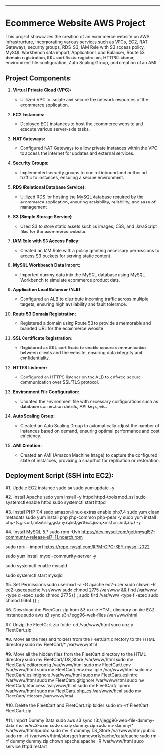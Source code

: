 

---

# Ecommerce Website AWS Project

This project showcases the creation of an ecommerce website on AWS infrastructure, incorporating various services such as VPCs, EC2, NAT Gateways, security groups, RDS, S3, IAM Role with S3 access policy, MySQL Workbench data import, Application Load Balancer, Route 53 domain registration, SSL certificate registration, HTTPS listener, environment file configuration, Auto Scaling Group, and creation of an AMI.

## Project Components:

1. **Virtual Private Cloud (VPC):**
   - Utilized VPC to isolate and secure the network resources of the ecommerce application.

2. **EC2 Instances:**
   - Deployed EC2 instances to host the ecommerce website and execute various server-side tasks.

3. **NAT Gateways:**
   - Configured NAT Gateways to allow private instances within the VPC to access the internet for updates and external services.

4. **Security Groups:**
   - Implemented security groups to control inbound and outbound traffic to instances, ensuring a secure environment.

5. **RDS (Relational Database Service):**
   - Utilized RDS for hosting the MySQL database required by the ecommerce application, ensuring scalability, reliability, and ease of management.

6. **S3 (Simple Storage Service):**
   - Used S3 to store static assets such as images, CSS, and JavaScript files for the ecommerce website.

7. **IAM Role with S3 Access Policy:**
   - Created an IAM Role with a policy granting necessary permissions to access S3 buckets for serving static content.

8. **MySQL Workbench Data Import:**
   - Imported dummy data into the MySQL database using MySQL Workbench to simulate ecommerce product data.

9. **Application Load Balancer (ALB):**
   - Configured an ALB to distribute incoming traffic across multiple targets, ensuring high availability and fault tolerance.

10. **Route 53 Domain Registration:**
    - Registered a domain using Route 53 to provide a memorable and branded URL for the ecommerce website.

11. **SSL Certificate Registration:**
    - Registered an SSL certificate to enable secure communication between clients and the website, ensuring data integrity and confidentiality.

12. **HTTPS Listener:**
    - Configured an HTTPS listener on the ALB to enforce secure communication over SSL/TLS protocol.

13. **Environment File Configuration:**
    - Updated the environment file with necessary configurations such as database connection details, API keys, etc.

14. **Auto Scaling Group:**
    - Created an Auto Scaling Group to automatically adjust the number of instances based on demand, ensuring optimal performance and cost efficiency.

15. **AMI Creation:**
    - Created an AMI (Amazon Machine Image) to capture the configured state of instances, providing a snapshot for replication or restoration.

## Deployment Script (SSH into EC2):

#1. Update EC2 instance
sudo su
sudo yum update -y

#2. Install Apache
sudo yum install -y httpd httpd-tools mod_ssl
sudo systemctl enable httpd 
sudo systemctl start httpd

#3. Install PHP 7.4
sudo amazon-linux-extras enable php7.4
sudo yum clean metadata
sudo yum install php php-common php-pear -y
sudo yum install php-{cgi,curl,mbstring,gd,mysqlnd,gettext,json,xml,fpm,intl,zip} -y

#4. Install MySQL 5.7
sudo rpm -Uvh https://dev.mysql.com/get/mysql57-community-release-el7-11.noarch.rpm

sudo rpm --import https://repo.mysql.com/RPM-GPG-KEY-mysql-2022

sudo yum install mysql-community-server -y

sudo systemctl enable mysqld

sudo systemctl start mysqld

#5. Set Permissions
sudo usermod -a -G apache ec2-user
sudo chown -R ec2-user:apache /var/www
sudo chmod 2775 /var/www && find /var/www -type d -exec sudo chmod 2775 {} \;
sudo find /var/www -type f -exec sudo chmod 0664 {} \;

#6. Download the FleetCart zip from S3 to the HTML directory on the EC2 instance
sudo aws s3 sync s3://jegg96-web-files /var/www/html

#7. Unzip the FleetCart zip folder
cd /var/www/html
sudo unzip FleetCart.zip

#8. Move all the files and folders from the FleetCart directory to the HTML directory
sudo mv FleetCart/* /var/www/html

#9. Move all the hidden files from the FleetCart directory to the HTML directory
sudo mv FleetCart/.DS_Store /var/www/html
sudo mv FleetCart/.editorconfig /var/www/html
sudo mv FleetCart/.env /var/www/html
sudo mv FleetCart/.env.example /var/www/html
sudo mv FleetCart/.eslintignore /var/www/html
sudo mv FleetCart/.eslintrc /var/www/html
sudo mv FleetCart/.gitignore /var/www/html
sudo mv FleetCart/.htaccess /var/www/html
sudo mv FleetCart/.npmrc /var/www/html
sudo mv FleetCart/.php_cs /var/www/html
sudo mv FleetCart/.rtlcssrc /var/www/html

#10. Delete the FleetCart and FleetCart.zip folder
sudo rm -rf FleetCart FleetCart.zip

#11. Import Dummy Data
sudo aws s3 sync s3://jegg96-web-file-dummy-data /home/ec2-user
sudo unzip dummy.zip
sudo mv dummy/* /var/www/html/public
sudo mv -f dummy/.DS_Store /var/www/html/public
sudo rm -rf /var/www/html/storage/framework/cache/data/cache
sudo rm -rf dummy dummy.zip
chown apache:apache -R /var/www/html 
sudo service httpd restart

